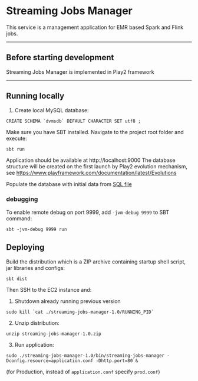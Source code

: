 # Streaming Jobs Manager

This service is a management application for EMR based Spark and Flink jobs.

----

## Before starting development

Streaming Jobs Manager is implemented in Play2 framework

----

## Running locally

1) Create local MySQL database:
```
CREATE SCHEMA `dvmsdb` DEFAULT CHARACTER SET utf8 ;
```

Make sure you have SBT installed.
Navigate to the project root folder and execute:

```
sbt run
```

Application should be available at http://localhost:9000
The database structure will be created on the first launch by Play2 evolution mechanism,
see https://www.playframework.com/documentation/latest/Evolutions

Populate the database with initial data from [SQL file](docs/init_data-dev.sql)

### debugging

To enable remote debug on port 9999, add `-jvm-debug 9999` to SBT command:
```
sbt -jvm-debug 9999 run
```

## Deploying

Build the distribution which is a ZIP archive containing startup shell script, jar libraries and configs:
```
sbt dist
```

Then SSH to the EC2 instance and:

1) Shutdown already running previous version
```
sudo kill `cat ./streaming-jobs-manager-1.0/RUNNING_PID`
```

2) Unzip distribution:
```
unzip streaming-jobs-manager-1.0.zip
```

3) Run application:
```
sudo ./streaming-jobs-manager-1.0/bin/streaming-jobs-manager -Dconfig.resource=application.conf -Dhttp.port=80 &
```
(for Production, instead of `application.conf` specify `prod.conf`)